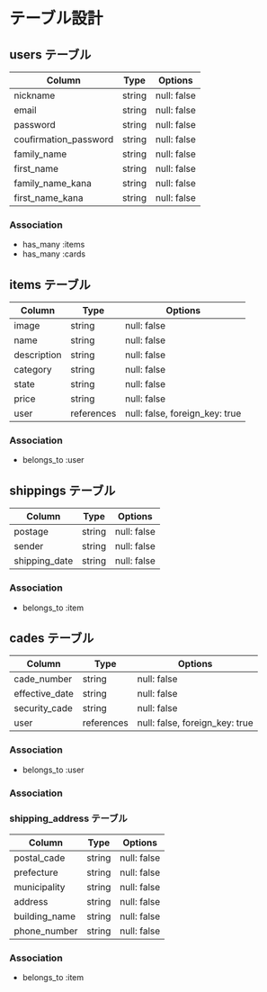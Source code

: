 # テーブル設計

## users テーブル

| Column                | Type   | Options     |
| --------------------- | ------ | ----------- |
| nickname              | string | null: false |
| email                 | string | null: false |
| password              | string | null: false |
| coufirmation_password | string | null: false |
| family_name           | string | null: false |
| first_name            | string | null: false |
| family_name_kana      | string | null: false |
| first_name_kana       | string | null: false |

### Association

- has_many :items
- has_many :cards

## items テーブル

| Column       | Type       | Options                        |
| ------------ | ---------- | ------------------------------ |
| image        | string     | null: false                    |
| name         | string     | null: false                    |
| description  | string     | null: false                    |
| category     | string     | null: false                    |
| state        | string     | null: false                    |
| price        | string     | null: false                    |
| user         | references | null: false, foreign_key: true |

### Association

- belongs_to :user

## shippings テーブル

| Column        | Type       | Options     |
| ------------- | ---------- | ------------|
| postage       | string     | null: false |
| sender        | string     | null: false |
| shipping_date | string     | null: false |

### Association

- belongs_to :item

## cades テーブル

| Column         | Type       | Options                        |
| -------------- | ---------- | ------------------------------ |
| cade_number    | string     | null: false                    |
| effective_date | string     | null: false                    |
| security_cade  | string     | null: false                    |
| user           | references | null: false, foreign_key: true |


### Association

- belongs_to :user

### Association

### shipping_address テーブル

| Column       | Type      | Options        |
| -------------|-----------| ---------------|
| postal_cade  | string    | null: false    |
| prefecture   | string    | null: false    |
| municipality | string    | null: false    |
| address      | string    | null: false    |
| building_name| string    | null: false    |
| phone_number | string    | null: false    |

### Association

- belongs_to :item
